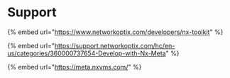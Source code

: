 # Support

{% embed url="https://www.networkoptix.com/developers/nx-toolkit" %}

{% embed url="https://support.networkoptix.com/hc/en-us/categories/360000737654-Develop-with-Nx-Meta" %}

{% embed url="https://meta.nxvms.com/" %}
